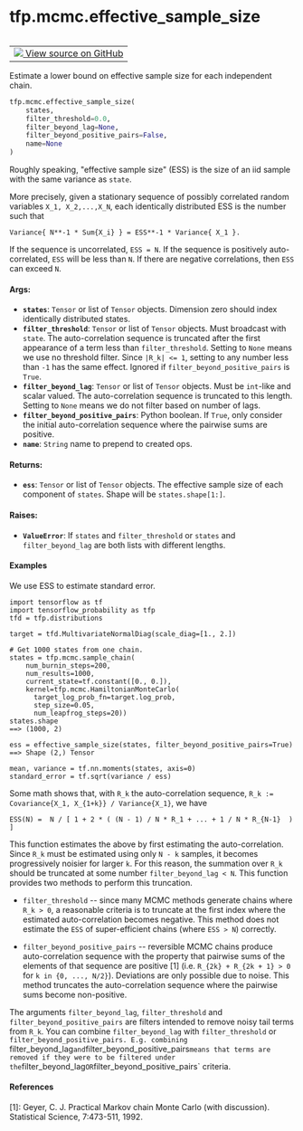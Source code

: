 <div itemscope itemtype="http://developers.google.com/ReferenceObject">
<meta itemprop="name" content="tfp.mcmc.effective_sample_size" />
<meta itemprop="path" content="Stable" />
</div>

# tfp.mcmc.effective_sample_size


<table class="tfo-notebook-buttons tfo-api" align="left">

<td>
  <a target="_blank" href="https://github.com/tensorflow/probability/blob/master/tensorflow_probability/python/mcmc/diagnostic.py">
    <img src="https://www.tensorflow.org/images/GitHub-Mark-32px.png" />
    View source on GitHub
  </a>
</td></table>



Estimate a lower bound on effective sample size for each independent chain.

``` python
tfp.mcmc.effective_sample_size(
    states,
    filter_threshold=0.0,
    filter_beyond_lag=None,
    filter_beyond_positive_pairs=False,
    name=None
)
```



<!-- Placeholder for "Used in" -->

Roughly speaking, "effective sample size" (ESS) is the size of an iid sample
with the same variance as `state`.

More precisely, given a stationary sequence of possibly correlated random
variables `X_1, X_2,...,X_N`, each identically distributed ESS is the number
such that

```Variance{ N**-1 * Sum{X_i} } = ESS**-1 * Variance{ X_1 }.```

If the sequence is uncorrelated, `ESS = N`.  If the sequence is positively
auto-correlated, `ESS` will be less than `N`. If there are negative
correlations, then `ESS` can exceed `N`.

#### Args:


* <b>`states`</b>:  `Tensor` or list of `Tensor` objects.  Dimension zero should index
  identically distributed states.
* <b>`filter_threshold`</b>:  `Tensor` or list of `Tensor` objects.
  Must broadcast with `state`.  The auto-correlation sequence is truncated
  after the first appearance of a term less than `filter_threshold`.
  Setting to `None` means we use no threshold filter.  Since `|R_k| <= 1`,
  setting to any number less than `-1` has the same effect. Ignored if
  `filter_beyond_positive_pairs` is `True`.
* <b>`filter_beyond_lag`</b>:  `Tensor` or list of `Tensor` objects.  Must be
  `int`-like and scalar valued.  The auto-correlation sequence is truncated
  to this length.  Setting to `None` means we do not filter based on number
  of lags.
* <b>`filter_beyond_positive_pairs`</b>: Python boolean. If `True`, only consider the
  initial auto-correlation sequence where the pairwise sums are positive.
* <b>`name`</b>:  `String` name to prepend to created ops.


#### Returns:


* <b>`ess`</b>:  `Tensor` or list of `Tensor` objects.  The effective sample size of
  each component of `states`.  Shape will be `states.shape[1:]`.


#### Raises:


* <b>`ValueError`</b>:  If `states` and `filter_threshold` or `states` and
  `filter_beyond_lag` are both lists with different lengths.

#### Examples

We use ESS to estimate standard error.

```
import tensorflow as tf
import tensorflow_probability as tfp
tfd = tfp.distributions

target = tfd.MultivariateNormalDiag(scale_diag=[1., 2.])

# Get 1000 states from one chain.
states = tfp.mcmc.sample_chain(
    num_burnin_steps=200,
    num_results=1000,
    current_state=tf.constant([0., 0.]),
    kernel=tfp.mcmc.HamiltonianMonteCarlo(
      target_log_prob_fn=target.log_prob,
      step_size=0.05,
      num_leapfrog_steps=20))
states.shape
==> (1000, 2)

ess = effective_sample_size(states, filter_beyond_positive_pairs=True)
==> Shape (2,) Tensor

mean, variance = tf.nn.moments(states, axis=0)
standard_error = tf.sqrt(variance / ess)
```

Some math shows that, with `R_k` the auto-correlation sequence,
`R_k := Covariance{X_1, X_{1+k}} / Variance{X_1}`, we have

```ESS(N) =  N / [ 1 + 2 * ( (N - 1) / N * R_1 + ... + 1 / N * R_{N-1}  ) ]```

This function estimates the above by first estimating the auto-correlation.
Since `R_k` must be estimated using only `N - k` samples, it becomes
progressively noisier for larger `k`.  For this reason, the summation over
`R_k` should be truncated at some number `filter_beyond_lag < N`. This
function provides two methods to perform this truncation.

* `filter_threshold` -- since many MCMC methods generate chains where `R_k >
  0`, a reasonable criteria is to truncate at the first index where the
  estimated auto-correlation becomes negative. This method does not estimate
  the `ESS` of super-efficient chains (where `ESS > N`) correctly.

* `filter_beyond_positive_pairs` -- reversible MCMC chains produce
  auto-correlation sequence with the property that pairwise sums of the
  elements of that sequence are positive [1] (i.e. `R_{2k} + R_{2k + 1} > 0`
  for `k in {0, ..., N/2}`). Deviations are only possible due to noise. This
  method truncates the auto-correlation sequence where the pairwise sums
  become non-positive.

The arguments `filter_beyond_lag`, `filter_threshold` and
`filter_beyond_positive_pairs` are filters intended to remove noisy tail terms
from `R_k`.  You can combine `filter_beyond_lag` with `filter_threshold` or
`filter_beyond_positive_pairs. E.g. combining `filter_beyond_lag` and
`filter_beyond_positive_pairs` means that terms are removed if they were to be
filtered under the `filter_beyond_lag` OR `filter_beyond_positive_pairs`
criteria.

#### References

[1]: Geyer, C. J. Practical Markov chain Monte Carlo (with discussion).
     Statistical Science, 7:473-511, 1992.